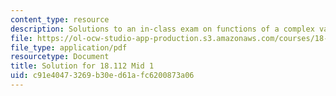 ```yaml
---
content_type: resource
description: Solutions to an in-class exam on functions of a complex variable.
file: https://ol-ocw-studio-app-production.s3.amazonaws.com/courses/18-112-functions-of-a-complex-variable-fall-2008/c91e40473269b30ed61afc6200873a06_mid2.pdf
file_type: application/pdf
resourcetype: Document
title: Solution for 18.112 Mid 1
uid: c91e4047-3269-b30e-d61a-fc6200873a06
---
```

